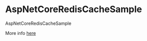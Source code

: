 # AspNetCoreRedisCacheSample
AspNetCoreRedisCacheSample

More info [here](http://mray.ir/1396/10/29/%da%a9%d8%b4-%d8%ae%d8%b1%d9%88%d8%ac%db%8c-html-%d8%af%d8%b1-asp-net-core-%d8%a8%d8%a7-redis/)

